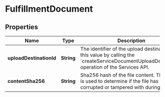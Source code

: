 
# FulfillmentDocument

## Properties
Name | Type | Description | Notes
------------ | ------------- | ------------- | -------------
**uploadDestinationId** | **String** | The identifier of the upload destination. Get this value by calling the &#x60;createServiceDocumentUploadDestination&#x60; operation of the Services API. |  [optional]
**contentSha256** | **String** | Sha256 hash of the file content. This value is used to determine if the file has been corrupted or tampered with during transit. |  [optional]



